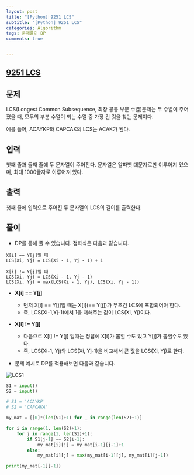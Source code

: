 ```yaml
---
layout: post
title: "[Python] 9251 LCS"
subtitle: "[Python] 9251 LCS"
categories: Algorithm
tags: 문제풀이 DP
comments: true


---
```

## [9251 LCS](https://www.acmicpc.net/problem/9251)

## 문제
LCS(Longest Common Subsequence, 최장 공통 부분 수열)문제는 두 수열이 주어졌을 때, 모두의 부분 수열이 되는 수열 중 가장 긴 것을 찾는 문제이다.

예를 들어, ACAYKP와 CAPCAK의 LCS는 ACAK가 된다.


## 입력

첫째 줄과 둘째 줄에 두 문자열이 주어진다. 문자열은 알파벳 대문자로만 이루어져 있으며, 최대 1000글자로 이루어져 있다.

## 출력

첫째 줄에 입력으로 주어진 두 문자열의 LCS의 길이를 출력한다.

## 풀이

- DP를 통해 풀 수 있습니다. 점화식은 다음과 같습니다. 

```
X[i] == Y[j]일 때
LCS(Xi, Yj) = LCS(Xi - 1, Yj - 1) + 1

X[i] != Y[j]일 때
LCS(Xi, Yj) = LCS(Xi - 1, Yj - 1)
LCS(Xi, Yj) = max(LCS(Xi - 1, Yj), LCS(Xi, Yj - 1))
```

- **X[i] == Y[j]**
  - 먼저 X[i] == Y[j]일 때는 X[i](== Y[j])가 무조건 LCS에 포함되어야 한다. 
  - 즉, LCS(Xi-1,Yj-1)에서 1을 더해주는 값이 LCS(Xi, Yj)이다. 

- **X[i] != Y[j]**
  - 다음으로 X[i] != Y[j] 일때는 정답에 X[i]가 뽑힐 수도 있고 Y[j]가 뽑힐수도 있다. 
  - 즉, LCS(Xi-1, Yj)와 LCS(Xi, Yj-1)을 비교해서 큰 값을 LCS(Xi, Yj)로 한다. 

- 문제 예시로 DP를 적용해보면 다음과 같습니다. 

![LCS1](https://yunsikus.github.io/assets/img/post_img/LCS1.jpg)

```python
S1 = input()
S2 = input()

# S1 = 'ACAYKP'
# S2 = 'CAPCAKA'

my_mat = [[0]*(len(S1)+1) for _ in range(len(S2)+1)]

for i in range(1, len(S2)+1):
    for j in range(1, len(S1)+1):
        if S1[j-1] == S2[i-1]:
            my_mat[i][j] = my_mat[i-1][j-1]+1
        else:
            my_mat[i][j] = max(my_mat[i-1][j], my_mat[i][j-1])

print(my_mat[-1][-1])
```
